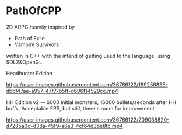 # PathOfCPP
2D ARPG heavily inspired by
- Path of Exile
- Vampire Survivors

written in C++ with the intend of getting used to the language, using SDL2&amp;OpenGL


Headhunter Edition

https://user-images.githubusercontent.com/36766122/189256835-dbbf47ae-a957-47f7-b5ff-d606f14529cc.mp4

HH Edition v2 -- 6000 initial monsters, 16000 bullets/seconds after HH buffs, Acceptable FPS, but still, there's room for improvement

https://user-images.githubusercontent.com/36766122/209038620-d7285a0d-d38a-45f9-a6a3-4cf64d3be8fc.mp4

